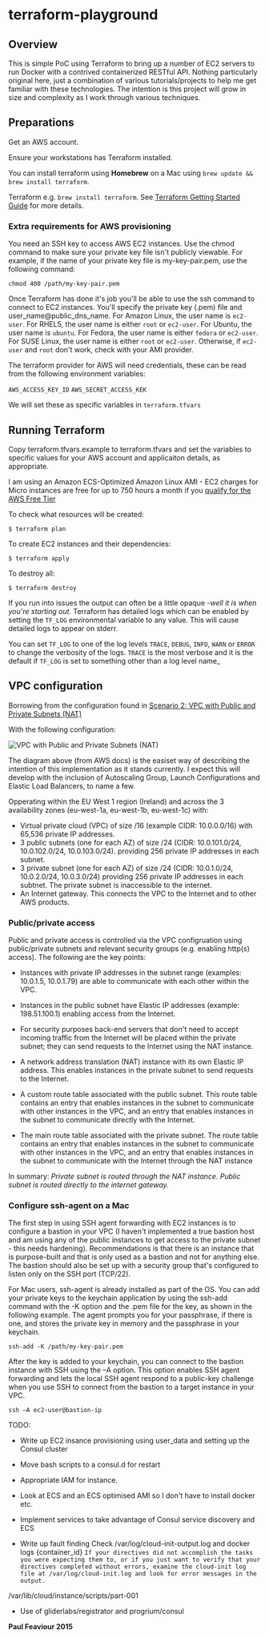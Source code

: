 terraform-playground
====================
## Overview
This is simple PoC using Terraform to bring up a number of EC2 servers to run Docker with a contrived containerized RESTful API. Nothing particularly original here, just a combination of various tutorials/projects to help me get familiar with these technologies. The intention is this project will grow in size and complexity as I work through various techniques.

## Preparations
Get an AWS account.

Ensure your workstations has Terraform installed.

You can install terraform using **Homebrew** on a Mac using `brew update && brew install terraform`.

Terraform e.g. `brew install terraform`.
See [Terraform Getting Started Guide](https://terraform.io/intro/getting-started/install.html) for more details.

### Extra requirements for AWS provisioning

You need an SSH key to access AWS EC2 instances. 
Use the chmod command to make sure your private key file isn't publicly viewable. For example, if the name of your private key file is my-key-pair.pem, use the following command:

```chmod 400 /path/my-key-pair.pem```

Once Terraform has done it's job you'll be able to use the ssh command to connect to EC2 instances. You'll specify the private key (.pem) file and user_name@public_dns_name. For Amazon Linux, the user name is `ec2-user`. For RHEL5, the user name is either `root` or `ec2-user`. For Ubuntu, the user name is `ubuntu`. For Fedora, the user name is either `fedora` or `ec2-user`. For SUSE Linux, the user name is either `root` or `ec2-user`. Otherwise, if `ec2-user` and `root` don't work, check with your AMI provider.

The terraform provider for AWS will need credentials, these can be read from the following environment variables:

`AWS_ACCESS_KEY_ID`
`AWS_SECRET_ACCESS_KEK`

We will set these as specific variables in `terraform.tfvars`


## Running Terraform
Copy terraform.tfvars.example to terraform.tfvars and set the variables to specific values for your AWS account and applicaiton details, as appropriate.

I am using an Amazon ECS-Optimized Amazon Linux AMI - EC2 charges for Micro instances are free for up to 750 hours a month if you [qualify for the AWS Free Tier](http://docs.aws.amazon.com/awsaccountbilling/latest/aboutv2/billing-free-tier.html)

To check what resources will be created:

```$ terraform plan```

To create EC2 instances and their dependencies:

```$ terraform apply```

To destroy all:

```$ terraform destroy```

If you run into issues the output can often be a little opaque -_well it is when you're starting out_. Terraform has detailed logs which can be enabled by setting the `TF_LOG` environmental variable to any value. This will cause detailed logs to appear on stderr.

You can set `TF_LOG` to one of the log levels `TRACE`, `DEBUG`, `INFO`, `WARN` or `ERROR` to change the verbosity of the logs. `TRACE` is the most verbose and it is the default if `TF_LOG` is set to something other than a log level name_

## VPC configuration
Borrowing from the configuration found in [Scenario 2: VPC with Public and Private Subnets (NAT)](http://docs.aws.amazon.com/AmazonVPC/latest/UserGuide/VPC_Scenario2.html)

With the following configuration:

![VPC with Public and Private Subnets (NAT)](http://docs.aws.amazon.com/AmazonVPC/latest/UserGuide/images/nat-instance-diagram.png)

The diagram above (from AWS docs) is the easiset way of describing the intention of this implementation as it stands currently.  I expect this will develop with the inclusion of Autoscaling Group, Launch Configurations and Elastic Load Balancers, to name a few. 

Opperating within the EU West 1 region (Ireland) and across the 3 availability zones (eu-west-1a, eu-west-1b, eu-west-1c) with:

+ Virtual private cloud (VPC) of size /16 (example CIDR: 10.0.0.0/16) with 65,536 private IP addresses.
+ 3 public subnets (one for each AZ) of size /24 (CIDR: 10.0.101.0/24, 10.0.102.0/24, 10.0.103.0/24). providing 256 private IP addresses in each subnet.
+ 3 private subnet (one for each AZ) of size /24 (CIDR: 10.0.1.0/24, 10.0.2.0/24, 10.0.3.0/24) providing 256 private IP addresses in each subtnet. The private subnet is inaccessible to the internet.
+ An Internet gateway. This connects the VPC to the Internet and to other AWS products.

### Public/private access
Public and private access is controlled via the VPC configruation using public/private subnets and relevant security groups (e.g. enabling http(s) access). The following are the key points:

+ Instances with private IP addresses in the subnet range (examples: 10.0.1.5, 10.0.1.79) are able to communicate with each other within the VPC. 

+ Instances in the public subnet have Elastic IP addresses (example: 198.51.100.1) enabling access from the Internet. 

+ For security purposes back-end servers that don't need to accept incoming traffic from the Internet will be placed within the private subnet; they can send requests to the Internet using the NAT instance.

+ A network address translation (NAT) instance with its own Elastic IP address. This enables instances in the private subnet to send requests to the Internet.

+ A custom route table associated with the public subnet. This route table contains an entry that enables instances in the subnet to communicate with other instances in the VPC, and an entry that enables instances in the subnet to communicate directly with the Internet.

+ The main route table associated with the private subnet. The route table contains an entry that enables instances in the subnet to communicate with other instances in the VPC, and an entry that enables instances in the subnet to communicate with the Internet through the NAT instance

In summary: _Private subnet is routed through the NAT instance. Public subnet is routed directly to the internet gateway._


### Configure ssh-agent on a Mac
The first step in using SSH agent forwarding with EC2 instances is to configure a bastion in your VPC (I haven't implemented a true bastion host and am using any of the public instances to get access to the private subnet - this needs hardening). Recommendations is that there is an instance that is purpose-built and that is only used as a bastion and not for anything else. The bastion should also be set up with a security group that's configured to listen only on the SSH port (TCP/22). 

For Mac users, ssh-agent is already installed as part of the OS. You can add your private keys to the keychain application by using the ssh-add command with the -K option and the .pem file for the key, as shown in the following example. The agent prompts you for your passphrase, if there is one, and stores the private key in memory and the passphrase in your keychain.

```ssh-add -K /path/my-key-pair.pem```

After the key is added to your keychain, you can connect to the bastion instance with SSH using the –A option. This option enables SSH agent forwarding and lets the local SSH agent respond to a public-key challenge when you use SSH to connect from the bastion to a target instance in your VPC.

```ssh –A ec2-user@bastion-ip```

TODO: 
+ Write up EC2 insance provisioning using user_data and setting up the Consul cluster
+ Move bash scripts to a consul.d for restart
+ Appropriate IAM for instance.
+ Look at ECS and an ECS optimised AMI so I don't have to install docker etc.
+ Implement services to take advantage of Consul service discovery and ECS

+ Write up fault finding Check /var/log/cloud-init-output.log and docker logs {container_id}
```If your directives did not accomplish the tasks you were expecting them to, or if you just want to verify that your directives completed without errors, examine the cloud-init log file at /var/log/cloud-init.log and look for error messages in the output.```

/var/lib/cloud/instance/scripts/part-001

+ Use of gliderlabs/registrator and progrium/consul 


**Paul Feaviour 2015**
